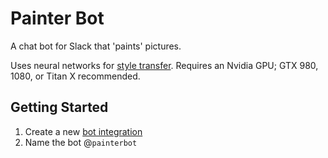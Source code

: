 # Painter Bot

A chat bot for Slack that 'paints' pictures. 

Uses neural networks for [style transfer](https://github.com/yusuketomoto/chainer-fast-neuralstyle). Requires an Nvidia GPU; GTX 980, 1080, or Titan X recommended.

## Getting Started

1. Create a new [bot integration](https://my.slack.com/services/new/bot)
2. Name the bot @`painterbot`